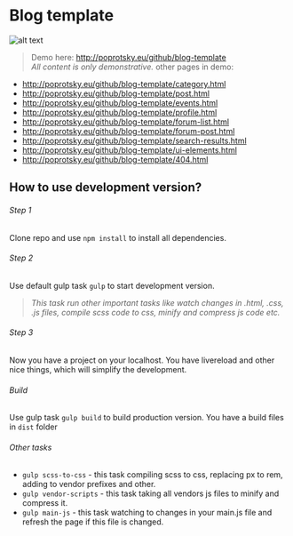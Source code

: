 # Blog template

![alt text](http://poprotsky.eu/github/blog-template/preview.jpg)

> Demo here: http://poprotsky.eu/github/blog-template <br>
*All content is only demonstrative.*
other pages in demo:
- http://poprotsky.eu/github/blog-template/category.html
- http://poprotsky.eu/github/blog-template/post.html
- http://poprotsky.eu/github/blog-template/events.html
- http://poprotsky.eu/github/blog-template/profile.html
- http://poprotsky.eu/github/blog-template/forum-list.html
- http://poprotsky.eu/github/blog-template/forum-post.html
- http://poprotsky.eu/github/blog-template/search-results.html
- http://poprotsky.eu/github/blog-template/ui-elements.html
- http://poprotsky.eu/github/blog-template/404.html

## How to use development version?

###### Step 1
Clone repo and use `npm install` to install all dependencies.

###### Step 2
Use default gulp task `gulp` to start development version. <br>
> *This task run other important tasks like watch changes in .html, .css, .js files, compile scss code to css, minify and compress js code etc.*

###### Step 3
Now you have a project on your localhost. You have livereload and other nice things, which will simplify the development.

###### Build
Use gulp task `gulp build` to build production version. You have a build files in `dist` folder


###### Other tasks
- `gulp scss-to-css` - this task compiling scss to css, replacing px to rem, adding to vendor prefixes and other.
- `gulp vendor-scripts` - this task taking all vendors js files to minify and compress it.
- `gulp main-js` - this task watching to changes in your main.js file and refresh the page if this file is changed.
